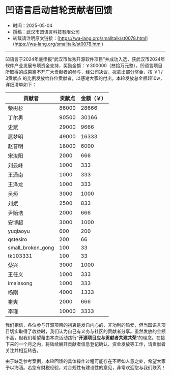 # 凹语言启动首轮贡献者回馈

- 时间：2025-05-04
- 撰稿：武汉市凹语言科技有限公司
- 转载请注明原文链接：[https://wa-lang.org/smalltalk/st0078.html](https://wa-lang.org/smalltalk/st0078.html)

---

凹语言于2024年底申报“武汉市优秀开源软件项目”并成功入选，获武汉市2024年软件产业发展专项资金支持，奖励金额：￥300000（叁拾万元整）。凹语言项目所取得的成果离不开广大贡献者的参与，经公司决议，拟拿出部分奖金，按 ￥1 / 3贡献点 的比例发放给各位贡献者，以感谢大家的付出。本轮发放总金额超10w，详细清单如下：

|贡献者|贡献点|金额（￥）|
|---|---|---|
| 柴树杉            | 86000 | 28666 |
| 丁尔男            | 90500 | 30166 |
| 史斌              | 29000 | 9666 |
| 扈梦明            | 49000 | 16333 |
| 赵普明            | 18000 | 6000 |
| 宋汝阳            | 2000  | 666 |
| 刘云峰            | 1000  | 333 |
| 王潇南            | 1000  | 333 |
| 王泽龙            | 1000  | 333 |
| 吴烜              | 3000  | 1000 |
| 刘斌              | 2500  | 833 |
| 尹贻浩            | 2000  | 666 |
| 安博超            | 3000  | 1000 |
| yuqiaoyu          | 600   | 200 |
| qstesiro          | 200   | 66 |
| small_broken_gong | 100   | 33 |
| tk103331          | 100   | 33 |
| 蔡兴              | 3000  | 1000 |
| 王任义            | 1000  | 333 |
| imalasong         | 1000  | 333 |
| 杨刚              | 4000  | 1333 |
| 崔爽              | 2000  | 666 |
| 李瑾              | 10000 | 3333 |

我们相信，各位参与开源项目的初衷是发自内心的、非功利的热爱，但当凹语言项目切实取得了收益时，我们认为自己有义务与社区的贡献者分享。虽然发放的金额不高，但我们希望藉由本次活动践行“**开源项目应与贡献者共建共荣**”的理念。在接下来的一个月之内，将陆续展开贡献者信息登记确认、资金发放等工作，请贡献者关注并相互转告。

由于缺乏参考案例，本轮回馈的具体操作过程可能存在不尽如人意之处，希望大家予以海涵。若您有财税经验，对合规性有建设性的意见，非常欢迎您与我们联系！
